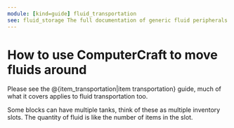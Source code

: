 ```yaml
---
module: [kind=guide] fluid_transportation
see: fluid_storage The full documentation of generic fluid peripherals.
---
```


# How to use ComputerCraft to move fluids  around

Please see the @{item_transportation|item transportation} guide, much of what it covers applies to fluid transportation too.

Some blocks can have multiple tanks, think of these as multiple inventory slots. The quantity of fluid is like the number of items in the slot.

